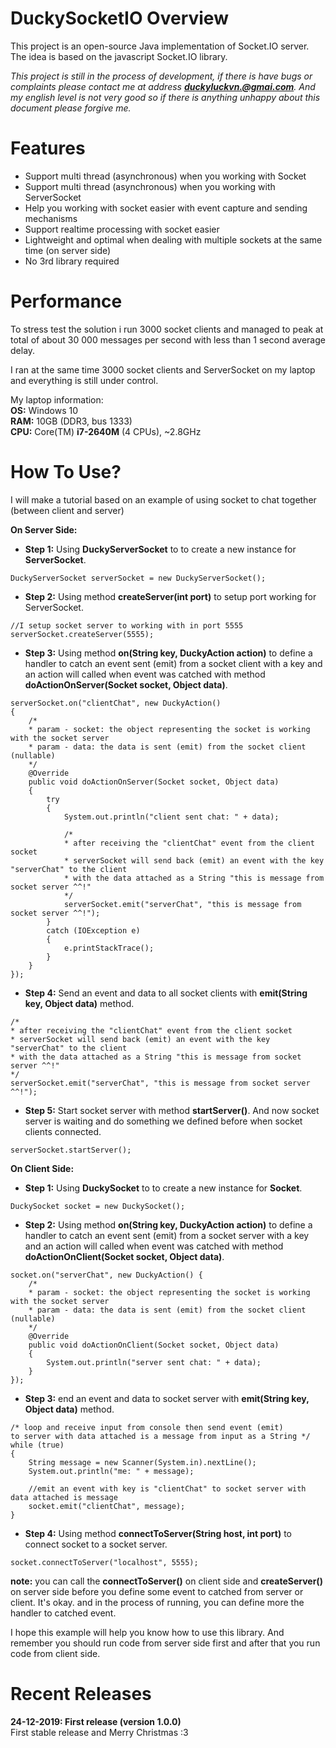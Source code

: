 # DuckySocketIO Overview
This project is an open-source Java implementation of Socket.IO server. The idea is based on the javascript Socket.IO library.

_This project is still in the process of development, if there is have bugs or complaints please contact me at address **duckyluckvn.@gmai.com**. And my english level is not very good so if there is anything unhappy about this document please forgive me._

# Features

* Support multi thread (asynchronous) when you working with Socket
* Support multi thread (asynchronous) when you working with ServerSocket
* Help you working with socket easier with event capture and sending mechanisms
* Support realtime processing with socket easier
* Lightweight and optimal when dealing with multiple sockets at the same time (on server side)
* No 3rd library required

# Performance
To stress test the solution i run 3000 socket clients and managed to peak at total of about 30 000 messages per second with less than 1 second average delay.

I ran at the same time 3000 socket clients and ServerSocket on my laptop and everything is still under control.

My laptop information:\
**OS:** Windows 10\
**RAM:** 10GB (DDR3, bus 1333)\
**CPU:** Core(TM) **i7-2640M** (4 CPUs), ~2.8GHz

# How To Use?
I will make a tutorial based on an example of using socket to chat together (between client and server)

**On Server Side:** 
* **Step 1:** Using **DuckyServerSocket** to to create a new instance for **ServerSocket**.
```
DuckyServerSocket serverSocket = new DuckyServerSocket();
```
* **Step 2:** Using method **createServer(int port)** to setup port working for ServerSocket.
```
//I setup socket server to working with in port 5555
serverSocket.createServer(5555);
```
* **Step 3:** Using method **on(String key, DuckyAction action)** to define a handler to catch an event sent (emit) from a socket client with a key and an action will called when event was catched with method **doActionOnServer(Socket socket, Object data)**.

```
serverSocket.on("clientChat", new DuckyAction() 
{
	/*
	* param - socket: the object representing the socket is working with the socket server
	* param - data: the data is sent (emit) from the socket client (nullable)
	*/
	@Override
	public void doActionOnServer(Socket socket, Object data)
	{
		try 
		{
        	System.out.println("client sent chat: " + data);
                    
			/*
			* after receiving the "clientChat" event from the client socket
			* serverSocket will send back (emit) an event with the key "serverChat" to the client
			* with the data attached as a String "this is message from socket server ^^!"
			*/
			serverSocket.emit("serverChat", "this is message from socket server ^^!");
		} 
		catch (IOException e) 
		{
			e.printStackTrace();
		}
	}
});
```

* **Step 4:** Send an event and data to all socket clients with **emit(String key, Object data)** method.
```
/*
* after receiving the "clientChat" event from the client socket
* serverSocket will send back (emit) an event with the key "serverChat" to the client
* with the data attached as a String "this is message from socket server ^^!"
*/
serverSocket.emit("serverChat", "this is message from socket server ^^!");
```
* **Step 5:** Start socket server with method **startServer()**. And now socket server is waiting and do something we defined before when socket clients connected.

```
serverSocket.startServer();
```


**On Client Side:** 
* **Step 1:** Using **DuckySocket** to to create a new instance for **Socket**.
```
DuckySocket socket = new DuckySocket();
```


* **Step 2:** Using method **on(String key, DuckyAction action)** to define a handler to catch an event sent (emit) from a socket server with a key and an action will called when event was catched with method **doActionOnClient(Socket socket, Object data)**.
```
socket.on("serverChat", new DuckyAction() {
    /*
    * param - socket: the object representing the socket is working with the socket server
    * param - data: the data is sent (emit) from the socket client (nullable)
    */
	@Override
	public void doActionOnClient(Socket socket, Object data) 
	{
		System.out.println("server sent chat: " + data);
	}
});
```
* **Step 3:** end an event and data to socket server with **emit(String key, Object data)** method.
```
/* loop and receive input from console then send event (emit) 
to server with data attached is a message from input as a String */
while (true) 
{
    String message = new Scanner(System.in).nextLine();
    System.out.println("me: " + message);

    //emit an event with key is "clientChat" to socket server with data attached is message
    socket.emit("clientChat", message);
}
```

* **Step 4:** Using method **connectToServer(String host, int port)** to connect socket to a socket server.
```
socket.connectToServer("localhost", 5555);
```

**note:** you can call the **connectToServer()** on client side and **createServer()** on server side before you define some event to catched from server or client. It's okay. and in the process of running, you can define more the handler to catched event.

I hope this example will help you know how to use this library. And remember you should run code from server side first and after that you run code from client side.

# Recent Releases
**24-12-2019: First release (version 1.0.0)** \
First stable release and Merry Christmas :3

